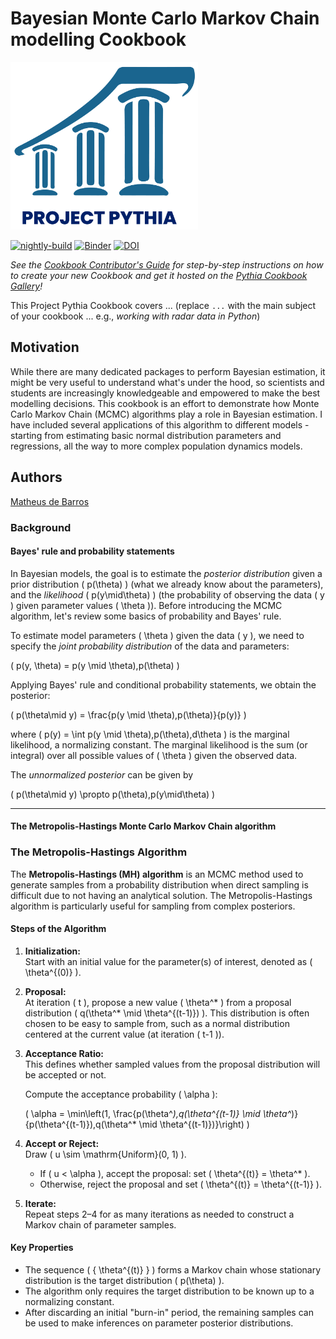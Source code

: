 # Bayesian Monte Carlo Markov Chain modelling Cookbook

<img src="thumbnails/thumbnail.png" alt="thumbnail" width="300"/>

[![nightly-build](https://github.com/ProjectPythia/cookbook-template/actions/workflows/nightly-build.yaml/badge.svg)](https://github.com/ProjectPythia/cookbook-template/actions/workflows/nightly-build.yaml)
[![Binder](https://binder.projectpythia.org/badge_logo.svg)](https://binder.projectpythia.org/v2/gh/ProjectPythia/cookbook-template/main?labpath=notebooks)
[![DOI](https://zenodo.org/badge/475509405.svg)](https://zenodo.org/badge/latestdoi/475509405)

_See the [Cookbook Contributor's Guide](https://projectpythia.org/cookbook-guide) for step-by-step instructions on how to create your new Cookbook and get it hosted on the [Pythia Cookbook Gallery](https://cookbooks.projectpythia.org)!_

This Project Pythia Cookbook covers ... (replace `...` with the main subject of your cookbook ... e.g., _working with radar data in Python_)

## Motivation

While there are many dedicated packages to perform Bayesian estimation, it might be very useful to understand what's under the hood, so scientists and students are increasingly knowledgeable and empowered to make the best modelling decisions. This cookbook is an effort to demonstrate how Monte Carlo Markov Chain (MCMC) algorithms play a role in Bayesian estimation. I have included several applications of this algorithm to different models - starting from estimating basic normal distribution parameters and regressions, all the way to more complex population dynamics models.

## Authors

[Matheus de Barros](https://github.com/matheusbarrosb)

### Background

#### Bayes' rule and probability statements

In Bayesian models, the goal is to estimate the *posterior distribution* given a prior distribution \( p(\theta) \) (what we already know about the parameters), and the *likelihood* \( p(y\mid\theta) \) (the probability of observing the data \( y \) given parameter values \( \theta \)). Before introducing the MCMC algorithm, let's review some basics of probability and Bayes' rule.

To estimate model parameters \( \theta \) given the data \( y \), we need to specify the *joint probability distribution* of the data and parameters:

\( p(y, \theta) = p(y \mid \theta)\,p(\theta) \)

Applying Bayes' rule and conditional probability statements, we obtain the posterior:

\( p(\theta\mid y) = \frac{p(y \mid \theta)\,p(\theta)}{p(y)} \)

where \( p(y) = \int p(y \mid \theta)\,p(\theta)\,d\theta \) is the marginal likelihood, a normalizing constant. The marginal likelihood is the sum (or integral) over all possible values of \( \theta \) given the observed data.

The *unnormalized posterior* can be given by

\( p(\theta\mid y) \propto p(\theta)\,p(y\mid\theta) \)

---

#### The Metropolis-Hastings Monte Carlo Markov Chain algorithm

### The Metropolis-Hastings Algorithm

The **Metropolis-Hastings (MH) algorithm** is an MCMC method used to generate samples from a probability distribution when direct sampling is difficult due to not having an analytical solution. The Metropolis-Hastings algorithm is particularly useful for sampling from complex posteriors.

#### Steps of the Algorithm

1. **Initialization:**  
   Start with an initial value for the parameter(s) of interest, denoted as \( \theta^{(0)} \).

2. **Proposal:**  
   At iteration \( t \), propose a new value \( \theta^* \) from a proposal distribution \( q(\theta^* \mid \theta^{(t-1)}) \). This distribution is often chosen to be easy to sample from, such as a normal distribution centered at the current value (at iteration \( t-1 \)).

3. **Acceptance Ratio:**  
   This defines whether sampled values from the proposal distribution will be accepted or not.

   Compute the acceptance probability \( \alpha \):
   
   \( \alpha = \min\left(1, \frac{p(\theta^*)\,q(\theta^{(t-1)} \mid \theta^*)}{p(\theta^{(t-1)})\,q(\theta^* \mid \theta^{(t-1)})}\right) \)

4. **Accept or Reject:**  
   Draw \( u \sim \mathrm{Uniform}(0, 1) \).
   - If \( u < \alpha \), accept the proposal: set \( \theta^{(t)} = \theta^* \).
   - Otherwise, reject the proposal and set \( \theta^{(t)} = \theta^{(t-1)} \).

5. **Iterate:**  
   Repeat steps 2–4 for as many iterations as needed to construct a Markov chain of parameter samples.


#### Key Properties

- The sequence \( \{ \theta^{(t)} \} \) forms a Markov chain whose stationary distribution is the target distribution \( p(\theta) \).
- The algorithm only requires the target distribution to be known up to a normalizing constant.
- After discarding an initial "burn-in" period, the remaining samples can be used to make inferences on parameter posterior distributions.
